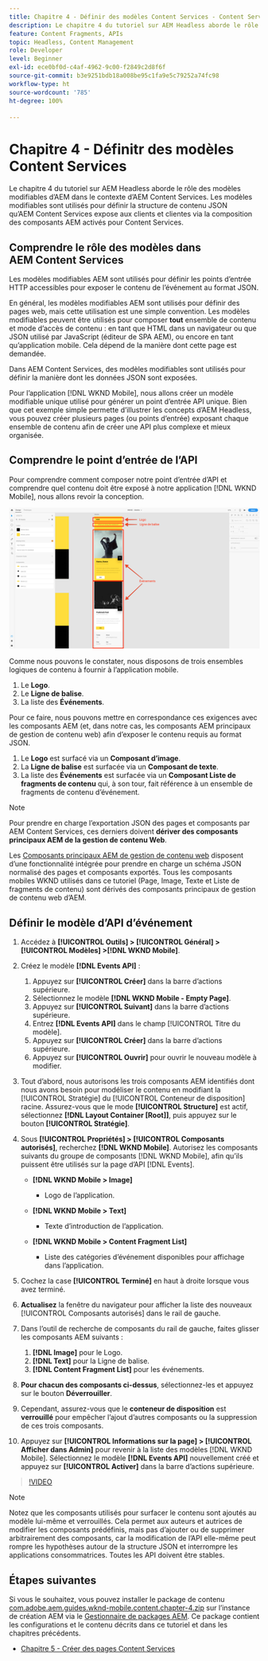 ```yaml
---
title: Chapitre 4 - Définir des modèles Content Services - Content Services
description: Le chapitre 4 du tutoriel sur AEM Headless aborde le rôle des modèles modifiables d’AEM dans le contexte d’AEM Content Services. Les modèles modifiables sont utilisés pour définir la structure de contenu JSON exposée par AEM Content Services.
feature: Content Fragments, APIs
topic: Headless, Content Management
role: Developer
level: Beginner
exl-id: ece0bf0d-c4af-4962-9c00-f2849c2d8f6f
source-git-commit: b3e9251bdb18a008be95c1fa9e5c79252a74fc98
workflow-type: ht
source-wordcount: '785'
ht-degree: 100%

---
```


# Chapitre 4 - Définitr des modèles Content Services

Le chapitre 4 du tutoriel sur AEM Headless aborde le rôle des modèles modifiables d’AEM dans le contexte d’AEM Content Services. Les modèles modifiables sont utilisés pour définir la structure de contenu JSON qu’AEM Content Services expose aux clients et clientes via la composition des composants AEM activés pour Content Services.

## Comprendre le rôle des modèles dans AEM Content Services

Les modèles modifiables AEM sont utilisés pour définir les points d’entrée HTTP accessibles pour exposer le contenu de l’événement au format JSON.

En général, les modèles modifiables AEM sont utilisés pour définir des pages web, mais cette utilisation est une simple convention. Les modèles modifiables peuvent être utilisés pour composer **tout** ensemble de contenu et mode d’accès de contenu : en tant que HTML dans un navigateur ou que JSON utilisé par JavaScript (éditeur de SPA AEM), ou encore en tant qu’application mobile. Cela dépend de la manière dont cette page est demandée.

Dans AEM Content Services, des modèles modifiables sont utilisés pour définir la manière dont les données JSON sont exposées.

Pour l’application [!DNL WKND Mobile], nous allons créer un modèle modifiable unique utilisé pour générer un point d’entrée API unique. Bien que cet exemple simple permette d’illustrer les concepts d’AEM Headless, vous pouvez créer plusieurs pages (ou points d’entrée) exposant chaque ensemble de contenu afin de créer une API plus complexe et mieux organisée.

## Comprendre le point d’entrée de l’API

Pour comprendre comment composer notre point d’entrée d’API et comprendre quel contenu doit être exposé à notre application [!DNL WKND Mobile], nous allons revoir la conception.

![Décomposition de page de l’API d’événements.](./assets/chapter-4/design-to-component-mapping.png)

Comme nous pouvons le constater, nous disposons de trois ensembles logiques de contenu à fournir à l’application mobile.

1. Le **Logo**.
2. Le **Ligne de balise**.
3. La liste des **Événements**.

Pour ce faire, nous pouvons mettre en correspondance ces exigences avec les composants AEM (et, dans notre cas, les composants AEM principaux de gestion de contenu web) afin d’exposer le contenu requis au format JSON.

1. Le **Logo** est surfacé via un **Composant d’image**.
2. La **Ligne de balise** est surfacée via un **Composant de texte**.
3. La liste des **Événements** est surfacée via un **Composant Liste de fragments de contenu** qui, à son tour, fait référence à un ensemble de fragments de contenu d’événement.

>[!NOTE]
>
>Pour prendre en charge l’exportation JSON des pages et composants par AEM Content Services, ces derniers doivent **dériver des composants principaux AEM de la gestion de contenu Web**.
>
>Les [Composants principaux AEM de gestion de contenu web](https://github.com/Adobe-Marketing-Cloud/aem-core-wcm-components) disposent d’une fonctionnalité intégrée pour prendre en charge un schéma JSON normalisé des pages et composants exportés. Tous les composants mobiles WKND utilisés dans ce tutoriel (Page, Image, Texte et Liste de fragments de contenu) sont dérivés des composants principaux de gestion de contenu web d’AEM.

## Définir le modèle d’API d’événement

1. Accédez à **[!UICONTROL Outils] > [!UICONTROL Général] > [!UICONTROL Modèles] >[!DNL WKND Mobile]**.

1. Créez le modèle **[!DNL Events API]** :

   1. Appuyez sur **[!UICONTROL Créer]** dans la barre d’actions supérieure.
   1. Sélectionnez le modèle **[!DNL WKND Mobile - Empty Page]**.
   1. Appuyez sur **[!UICONTROL Suivant]** dans la barre d’actions supérieure.
   1. Entrez **[!DNL Events API]** dans le champ [!UICONTROL Titre du modèle].
   1. Appuyez sur **[!UICONTROL Créer]** dans la barre d’actions supérieure.
   1. Appuyez sur **[!UICONTROL Ouvrir]** pour ouvrir le nouveau modèle à modifier.

1. Tout d’abord, nous autorisons les trois composants AEM identifiés dont nous avons besoin pour modéliser le contenu en modifiant la [!UICONTROL Stratégie] du [!UICONTROL Conteneur de disposition] racine. Assurez-vous que le mode **[!UICONTROL Structure]** est actif, sélectionnez **[!DNL Layout Container \[Root\]]**, puis appuyez sur le bouton **[!UICONTROL Stratégie]**.
1. Sous **[!UICONTROL Propriétés] > [!UICONTROL Composants autorisés]**, recherchez **[!DNL WKND Mobile]**. Autorisez les composants suivants du groupe de composants [!DNL WKND Mobile], afin qu’ils puissent être utilisés sur la page d’API [!DNL Events].

   * **[!DNL WKND Mobile > Image]**

      * Logo de l’application.

   * **[!DNL WKND Mobile > Text]**

      * Texte d’introduction de l’application.

   * **[!DNL WKND Mobile > Content Fragment List]**

      * Liste des catégories d’événement disponibles pour affichage dans l’application.

1. Cochez la case **[!UICONTROL Terminé]** en haut à droite lorsque vous avez terminé.
1. **Actualisez** la fenêtre du navigateur pour afficher la liste des nouveaux [!UICONTROL Composants autorisés] dans le rail de gauche.
1. Dans l’outil de recherche de composants du rail de gauche, faites glisser les composants AEM suivants :
   1. **[!DNL Image]** pour le Logo.
   2. **[!DNL Text]** pour la Ligne de balise.
   3. **[!DNL Content Fragment List]** pour les événements.
1. **Pour chacun des composants ci-dessus**, sélectionnez-les et appuyez sur le bouton **Déverrouiller**.
1. Cependant, assurez-vous que le **conteneur de disposition** est **verrouillé** pour empêcher l’ajout d’autres composants ou la suppression de ces trois composants.
1. Appuyez sur **[!UICONTROL Informations sur la page] > [!UICONTROL Afficher dans Admin]** pour revenir à la liste des modèles [!DNL WKND Mobile]. Sélectionnez le modèle **[!DNL Events API]** nouvellement créé et appuyez sur **[!UICONTROL Activer]** dans la barre d’actions supérieure.

>[!VIDEO](https://video.tv.adobe.com/v/28342?quality=12&learn=on)

>[!NOTE]
>
> Notez que les composants utilisés pour surfacer le contenu sont ajoutés au modèle lui-même et verrouillés. Cela permet aux auteurs et autrices de modifier les composants prédéfinis, mais pas d’ajouter ou de supprimer arbitrairement des composants, car la modification de l’API elle-même peut rompre les hypothèses autour de la structure JSON et interrompre les applications consommatrices. Toutes les API doivent être stables.

## Étapes suivantes

Si vous le souhaitez, vous pouvez installer le package de contenu [com.adobe.aem.guides.wknd-mobile.content.chapter-4.zip](https://github.com/adobe/aem-guides-wknd-mobile/releases/latest) sur l’instance de création AEM via le [Gestionnaire de packages AEM](http://localhost:4502/crx/packmgr/index.jsp). Ce package contient les configurations et le contenu décrits dans ce tutoriel et dans les chapitres précédents.

* [Chapitre 5 - Créer des pages Content Services](./chapter-5.md)
